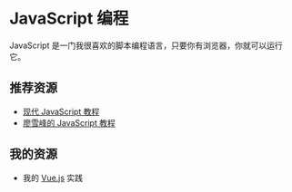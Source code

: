 # JavaScript 编程

JavaScript 是一门我很喜欢的脚本编程语言，只要你有浏览器，你就可以运行它。

## 推荐资源

* [现代 JavaScript 教程](https://zh.javascript.info/)
* [廖雪峰的 JavaScript 教程]()

## 我的资源

* 我的 [Vue.js](./vue) 实践